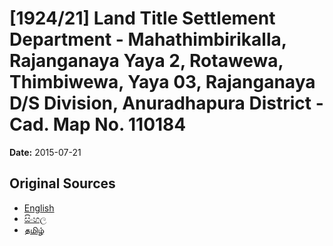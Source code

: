 # [1924/21] Land Title Settlement Department - Mahathimbirikalla, Rajanganaya Yaya 2, Rotawewa, Thimbiwewa, Yaya 03, Rajanganaya D/S Division, Anuradhapura District - Cad. Map No. 110184

**Date:** 2015-07-21

## Original Sources

- [English](https://documents.gov.lk/view/extra-gazettes/2015/7/1924-21_E.pdf)
- [සිංහල](https://documents.gov.lk/view/extra-gazettes/2015/7/1924-21_S.pdf)
- [தமிழ்](https://documents.gov.lk/view/extra-gazettes/2015/7/1924-21_T.pdf)
